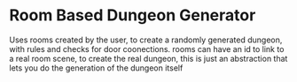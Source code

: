 # Room Based Dungeon Generator
 Uses rooms created by the user, to create a randomly generated dungeon, with rules and checks for door coonections. rooms can have an id to link to a real room scene, to create the real dungeon, this is just an abstraction that lets you do the generation of the dungeon itself
